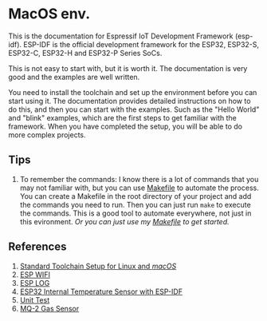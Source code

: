 # MacOS env.
This is the documentation for Espressif IoT Development Framework (esp-idf). ESP-IDF is the official development framework for the ESP32, ESP32-S, ESP32-C, ESP32-H and ESP32-P Series SoCs.

This is not easy to start with, but it is worth it. The documentation is very good and the examples are well written.

You need to install the toolchain and set up the environment before you can start using it. The documentation provides detailed instructions on how to do this, and then you can start with the examples.
Such as the "Hello World" and "blink" examples, which are the first steps to get familiar with the framework.
When you have completed the setup, you will be able to do more complex projects.

## Tips
1. To remember the commands: I know there is a lot of commands that you may not familiar with, but you can use [Makefile](https://www.gnu.org/software/make/manual/make.html#Simple-Makefile) to automate the process. You can create a Makefile in the root directory of your project and add the commands you need to run. Then you can just run `make` to execute the commands.
   This is a good tool to automate everywhere, not just in this evironment. _Or you can just use my [Makefile](Makefile) to get started._

## References
1. [Standard Toolchain Setup for Linux and *macOS*](https://docs.espressif.com/projects/esp-idf/en/latest/esp32/get-started/linux-macos-setup.html)
2. [ESP WIFI](https://docs.espressif.com/projects/esp-idf/en/stable/esp32/api-reference/network/esp_wifi.html)
3. [ESP LOG](https://docs.espressif.com/projects/esp-idf/en/stable/esp32/api-reference/system/log.html)
4. [ESP32 Internal Temperature Sensor with ESP-IDF](https://esp32tutorials.com/esp32-internal-temperature-sensor-esp-idf/)
5. [Unit Test](https://github.com/espressif/esp-idf/blob/master/examples/system/unit_test/README.md)
6. [MQ-2 Gas Sensor](https://www.nmking.io/index.php/2022/11/18/598/)